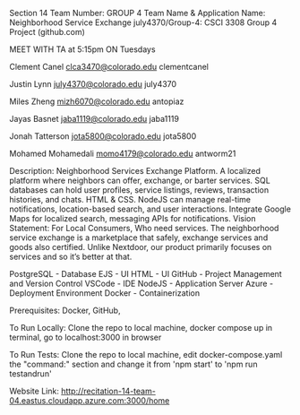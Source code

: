 Section 14
Team Number: GROUP 4 
Team Name & Application Name: Neighborhood Service Exchange
july4370/Group-4: CSCI 3308 Group 4 Project (github.com)

MEET WITH TA at 5:15pm ON Tuesdays

Clement Canel clca3470@colorado.edu clementcanel

Justin Lynn july4370@colorado.edu july4370

Miles Zheng mizh6070@colorado.edu antopiaz

Jayas Basnet jaba1119@colorado.edu jaba1119

Jonah Tatterson jota5800@colorado.edu jota5800 

Mohamed Mohamedali momo4179@colorado.edu antworm21


Description: Neighborhood Services Exchange Platform. A localized platform where neighbors can offer, exchange, or barter services. SQL databases can hold user profiles, service listings, reviews, transaction histories, and chats. HTML & CSS. NodeJS can manage real-time notifications, location-based search, and user interactions. Integrate Google Maps for localized search, messaging APIs for notifications.
Vision Statement: For Local Consumers, Who need services. The neighborhood service exchange is a marketplace that safely, exchange services and goods also certified. Unlike Nextdoor, our product primarily focuses on services and so it’s better at that.

PostgreSQL - Database
EJS - UI
HTML - UI
GitHub - Project Management and Version Control
VSCode - IDE
NodeJS - Application Server
Azure - Deployment Environment
Docker - Containerization

Prerequisites: Docker, GitHub, 

To Run Locally: Clone the repo to local machine, docker compose up in terminal, go to localhost:3000 in browser

To Run Tests: Clone the repo to local machine, edit docker-compose.yaml the "command:" section and change it from 'npm start' to 'npm run testandrun'

Website Link: http://recitation-14-team-04.eastus.cloudapp.azure.com:3000/home
